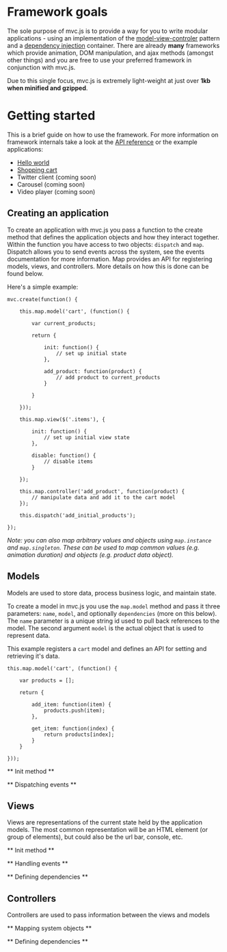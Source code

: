 # Framework goals

The sole purpose of mvc.js is to provide a way for you to write modular applications - using an implementation of the [model-view-controler](http://en.wikipedia.org/wiki/Model%E2%80%93View%E2%80%93Controller) pattern and a [dependency injection](http://en.wikipedia.org/wiki/Dependency_injection) container. There are already **many** frameworks which provide animation, DOM manipulation, and ajax methods (amongst other things) and you are free to use your preferred framework in conjunction with mvc.js.

Due to this single focus, mvc.js is extremely light-weight at just over **1kb when minified and gzipped**.

# Getting started

This is a brief guide on how to use the framework. For more information on framework internals take a look at the [API reference](http://rlayte.github.com/mvc/) or the example applications:

+ [Hello world](http://rlayte.github.com/mvc/examples/hello_world/)
+ [Shopping cart](http://rlayte.github.com/mvc/examples/shopping_cart/)
+ Twitter client (coming soon)
+ Carousel (coming soon)
+ Video player (coming soon)

## Creating an application

To create an application with mvc.js you pass a function to the create method that defines the application objects and how they interact together. Within the function you have access to two objects: `dispatch` and `map`. Dispatch allows you to send events across the system, see the events documentation for more information. Map provides an API for registering models, views, and controllers. More details on how this is done can be found below.

Here's a simple example:

	mvc.create(function() {
		
		this.map.model('cart', (function() {
			
			var current_products;
			
			return {
				
				init: function() {
					// set up initial state
				},
				
				add_product: function(product) {
					// add product to current_products
				}
				
			}
			
		}));
		
		this.map.view($('.items'), {
			
			init: function() {
				// set up initial view state
			},
			
			disable: function() {
				// disable items
			}
			
		});
		
		this.map.controller('add_product', function(product) {
			// manipulate data and add it to the cart model
		});
		
		this.dispatch('add_initial_products');
		
	});
	
*Note: you can also map arbitrary values and objects using `map.instance` and `map.singleton`. These can be used to map common values (e.g. animation duration) and objects (e.g. product data object).*

## Models

Models are used to store data, process business logic, and maintain state.

To create a model in mvc.js you use the `map.model` method and pass it three parameters: `name`, `model`, and optionally `dependencies` (more on this below). The `name` parameter is a unique string id used to pull back references to the model. The second argument `model` is the actual object that is used to represent data.

This example registers a `cart` model and defines an API for setting and retrieving it's data.

	this.map.model('cart', (function() {
		
		var products = [];
		
		return {
			
			add_item: function(item) {
				products.push(item);
			},
			
			get_item: function(index) {
				return products[index];
			}
		}
		
	}));

** Init method **

** Dispatching events **

## Views

Views are representations of the current state held by the application models. The most common representation will be an HTML element (or group of elements), but could also be the url bar, console, etc.

** Init method **

** Handling events **

** Defining dependencies **

## Controllers

Controllers are used to pass information between the views and models

** Mapping system objects **

** Defining dependencies **

